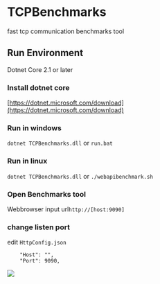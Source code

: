 # TCPBenchmarks
fast tcp communication benchmarks tool
## Run Environment
Dotnet Core 2.1 or later
### Install dotnet core

[https://dotnet.microsoft.com/download](https://dotnet.microsoft.com/download)
### Run in windows
`dotnet TCPBenchmarks.dll`
or
`run.bat`

### Run in linux
`dotnet TCPBenchmarks.dll`
or
`./webapibenchmark.sh`
### Open Benchmarks tool
Webbrowser input url`http://[host:9090]`
### change listen port
edit `HttpConfig.json`
```
    "Host": "",
    "Port": 9090,
```
![](https://github.com/IKende/TCPBenchmarks/blob/master/ui.png?raw=true)
